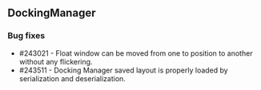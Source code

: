 ## DockingManager

### Bug fixes

* \#243021 - Float window can be moved from one to position to another without any flickering.
* \#243511 - Docking Manager saved layout is properly loaded by serialization and deserialization.

